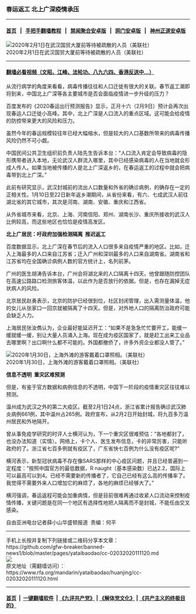 ### 春运返工  北上广深疫情承压
------------------------

#### [首页](https://github.com/gfw-breaker/banned-news1/blob/master/README.md) &nbsp;&nbsp;|&nbsp;&nbsp; [手把手翻墙教程](https://github.com/gfw-breaker/guides/wiki) &nbsp;&nbsp;|&nbsp;&nbsp; [禁闻聚合安卓版](https://github.com/gfw-breaker/bn-android) &nbsp;&nbsp;|&nbsp;&nbsp; [网门安卓版](https://github.com/oGate2/oGate) &nbsp;&nbsp;|&nbsp;&nbsp; [神州正道安卓版](https://github.com/SzzdOgate/update) 



<div id="headerimg">
 <img alt="2020年2月1日在武汉国贸大厦前等待被疏散的人员（美联社）" src="https://www.rfa.org/mandarin/yataibaodao/huanjing/cc-02032020111120.html/0203y.jpg/@@images/1d555581-605f-454c-bf17-701b4af61657.jpeg" title="2020年2月1日在武汉国贸大厦前等待被疏散的人员（美联社）"/>
 <div id="headerimgcontents">
  <div id="headerimgcaption">
   <span>
    2020年2月1日在武汉国贸大厦前等待被疏散的人员（美联社）
   </span>
   <!-- zoomattribute -->
  </div>
  <!-- headerimgcaption -->
 </div>
 <!-- headerimagecontents -->
</div>

<hr/>


#### [翻墙必看视频（文昭、江峰、法轮功、八九六四、香港反送中...）](https://github.com/gfw-breaker/banned-news1/blob/master/pages/link3.md)

<div id="storytext">
 <div>
  <div class="slot_header">
  </div>
 </div>
 <p>
  从流行病学的角度来看看，病毒传播往往和人口迁徙有很大的关联。春节返工潮即将到来，中国北上广深等各主要城市是否会面临疫情进一步升级的压力？
 </p>
 <p>
  百度发布的《2020春运出行预测报告》显示，正月十六（2月9日）预计会再次出现春运人口迁徙小高峰。其中，北上广深是人口流入的重点区域。这可能会给疫情的防控带来更大的风险和压力。
 </p>
 <p>
  虽然今年的春运规模较往年已经大幅缩水，但是较大的人口基数所带来的病毒传播风险仍然不可小觑。
 </p>
 <p>
  中国民间公共卫生组织前负责人陆先生告诉本台：“人口流入肯定会导致病毒的隐形携带者进入本地，无论武汉人群流入哪里，其中已经感染病毒的人在当地就会形成人传人。如果当地被传播的人是北上广深返乡的，在春运返工的过程中就会把病毒带到北上广深。”
 </p>
 <p>
  此前有研究显示，武汉封城前的流出人口数量和外省的确诊病例，的确存在一定的正相关性。1月10日至22日新年返乡潮期间，从省份来看，有六、七成武汉人前往湖北省的其它城市，其次是河南、湖南、安徽、重庆和江西省。
 </p>
 <p>
  从外省城市来看，北京、上海、河南信阳、郑州、湖南长沙、重庆所接收的武汉人比例较高，而这些地区也恰恰是疫情高发区。
 </p>
 <p>
 </p>
 <p>
 </p>
 <p>
  <b>
   北上广居民：吁政府加强检测隔离  推迟返工
  </b>
 </p>
 <p>
  百度数据显示，北上广深在春节后的流入人口很多来自疫情严重的地区。比如，迁入上海最多的人口来自江苏省；迁入广州和深圳最多的人口来自湖南省。湖南省和江苏省均在全国确诊病例人数的官方统计上，名列前茅。
 </p>
 <p>
  广州的医生胡涛告诉本台，广州会将湖北来的人口隔离十四天。他曾跟随防控团队在高速公路路口检测旅客体温，以此作为是否放行的依据。但是，也存在漏掉无症状病人的风险。
 </p>
 <p>
  北京居民赵勇表示，北京的防护已经很到位，社区封闭管理，出入需测量体温，他的女儿从张家口一回京就被隔离了十四天。但是，对外地人口的隔离防治政府可能会缺乏人力。
 </p>
 <p>
  上海居民张汝儁认为，企业最好能延迟开工：“如果不是急急忙忙要开工，能缓一缓就缓一缓，别让大量人员涌入上海。现在成为疫区国家了，就是赶工出来工业品去哪里啊？出口啊什么都不可能的。外国都撤侨了，许多外资企业都没人管了。”
 </p>
 <p>
  <div class="image-inline captioned" style="width:1500px;">
   <div style="width:1500px;">
    <img alt="2020年1月30日，上海外滩的游客戴着口罩照相。（美联社）" src="https://www.rfa.org/mandarin/yataibaodao/huanjing/cc-02032020111120.html/0130x.jpg" title="2020年1月30日，上海外滩的游客戴着口罩照相。（美联社）"/>
   </div>
   <div class="image-caption">
    <span style="width:1500px;">
     2020年1月30日，上海外滩的游客戴着口罩照相。（美联社）
    </span>
    <span class="copyright">
    </span>
   </div>
  </div>
 </p>
 <p>
  <b>
   信息不透明  重灾区难预测
  </b>
 </p>
 <p>
  但是，有鉴于官方数据和病例信息的不透明，中国下一阶段的疫情重灾区往往难以预测。
 </p>
 <p>
  温州成为武汉之外的第二大疫区。截至2月1日24点，浙江省累计报告确诊武汉肺炎病例661例，其中温州占265例。政府宣布，从2月2日开始封城，将九百多万温州居民和外地隔开。
 </p>
 <p>
  曾从事免疫学研究的时评人士横河认为，下一个重灾区很难预估：“各地都封了，也没办法知道（实情）。网络上，卡个人、医生发布信息，卡的非常厉害，只能听政府的了。浙江省七百多例就有疫区了，广东省快七百例为什么没有疫区呢?”
 </p>
 <p>
  横河表示，新型冠状病毒不存在像SARS那样的中心疫区问题，并且已经普遍到一定程度：“按照中国官方的最低数据，R naught（基本感染数）已达2.2，国际上可以最高可以到4。已经不需要新的传播者了，它自己已经有这么高的传播率了。我觉得不需要外来人口增加它的麻烦了，各地的麻烦已经够大了。”
 </p>
 <p>
  横河强调，春运返程可能会加重病情，但是目前很难再通过收紧人口流动来控制疫情传播，关键问题是在同一个地区有选择性地把人隔离而不是封城，不能任由交叉感染。
 </p>
 <p>
 </p>
 <p>
  自由亚洲电台记者薛小山华盛顿报道  责编：何平
 </p>
</div>

<hr/>
手机上长按并复制下列链接或二维码分享本文章：<br/>
https://github.com/gfw-breaker/banned-news1/blob/master/pages/yataibaodao/cc-02032020111120.md <br/>
<a href='https://github.com/gfw-breaker/banned-news1/blob/master/pages/yataibaodao/cc-02032020111120.md'><img src='https://github.com/gfw-breaker/banned-news1/blob/master/pages/yataibaodao/cc-02032020111120.md.png'/></a> <br/>
原文地址（需翻墙访问）：https://www.rfa.org/mandarin/yataibaodao/huanjing/cc-02032020111120.html


------------------------
#### [首页](https://github.com/gfw-breaker/banned-news1/blob/master/README.md) &nbsp;|&nbsp; [一键翻墙软件](https://github.com/gfw-breaker/nogfw/blob/master/README.md) &nbsp;| [《九评共产党》](https://github.com/gfw-breaker/9ping.md/blob/master/README.md#九评之一评共产党是什么) | [《解体党文化》](https://github.com/gfw-breaker/jtdwh.md/blob/master/README.md) | [《共产主义的终极目的》](https://github.com/gfw-breaker/gczydzjmd.md/blob/master/README.md)


<img src='http://gfw-breaker.win/banned-news/pages/yataibaodao/cc-02032020111120.md' width='0px' height='0px'/>